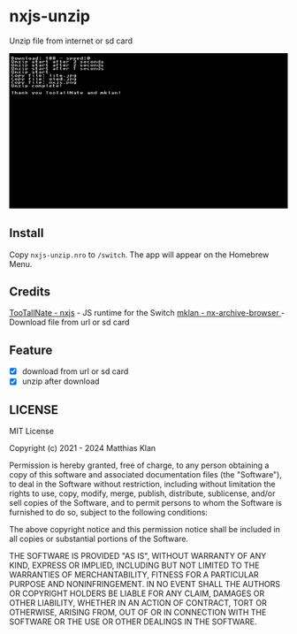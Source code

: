 # nxjs-unzip

Unzip file from internet or sd card

<img src="https://github.com/PhamMinhKha/nxjs-unzip/raw/master/screenshot.jpg" width="800" />


## Install

Copy `nxjs-unzip.nro` to `/switch`. The app will appear on the Homebrew Menu.

## Credits

[TooTallNate - nxjs](https://github.com/TooTallNate/nx.js) - JS runtime for the Switch
[mklan - nx-archive-browser ](https://github.com/mklan/nx-archive-browser) - Download file from url or sd card

## Feature

- [x] download from url or sd card
- [x] unzip after download

## LICENSE

MIT License

Copyright (c) 2021 - 2024 Matthias Klan

Permission is hereby granted, free of charge, to any person obtaining a copy
of this software and associated documentation files (the "Software"), to deal
in the Software without restriction, including without limitation the rights
to use, copy, modify, merge, publish, distribute, sublicense, and/or sell
copies of the Software, and to permit persons to whom the Software is
furnished to do so, subject to the following conditions:

The above copyright notice and this permission notice shall be included in all
copies or substantial portions of the Software.

THE SOFTWARE IS PROVIDED "AS IS", WITHOUT WARRANTY OF ANY KIND, EXPRESS OR
IMPLIED, INCLUDING BUT NOT LIMITED TO THE WARRANTIES OF MERCHANTABILITY,
FITNESS FOR A PARTICULAR PURPOSE AND NONINFRINGEMENT. IN NO EVENT SHALL THE
AUTHORS OR COPYRIGHT HOLDERS BE LIABLE FOR ANY CLAIM, DAMAGES OR OTHER
LIABILITY, WHETHER IN AN ACTION OF CONTRACT, TORT OR OTHERWISE, ARISING FROM,
OUT OF OR IN CONNECTION WITH THE SOFTWARE OR THE USE OR OTHER DEALINGS IN THE
SOFTWARE.
